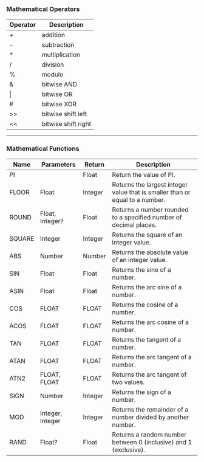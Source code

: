 ### Mathematical Operators

| Operator | Description         |
| -------- | ------------------- |
| +        | addition            |
| -        | subtraction         |
| *        | multiplication      |
| /        | division            |
| %        | modulo              |
| &        | bitwise AND         |
| \|       | bitwise OR          |
| #        | bitwise XOR         |
| >>       | bitwise shift left  |
| <<       | bitwise shift right |

---

### Mathematical Functions

| Name   | Parameters       | Return  | Description                                                                  |
| ------ | ---------------- | ------- | ---------------------------------------------------------------------------- |
| PI     |                  | Float   | Return the value of PI.                                                      |
| FLOOR  | Float            | Integer | Returns the largest integer value that is smaller than or equal to a number. |
| ROUND  | Float, Integer?  | Float   | Returns a number rounded to a specified number of decimal places.            |
| SQUARE | Integer          | Integer | Returns the square of an integer value.                                      |
| ABS    | Number           | Number  | Returns the absolute value of an integer value.                              |
| SIN    | Float            | Float   | Returns the sine of a number.                                                |
| ASIN   | Float            | Float   | Returns the arc sine of a number.                                            |
| COS    | FLOAT            | FLOAT   | Returns the cosine of a number.                                              |
| ACOS   | FLOAT            | FLOAT   | Returns the arc cosine of a number.                                          |
| TAN    | FLOAT            | FLOAT   | Returns the tangent of a number.                                             |
| ATAN   | FLOAT            | FLOAT   | Returns the arc tangent of a number.                                         |
| ATN2   | FLOAT, FLOAT     | FLOAT   | Returns the arc tangent of two values.                                       |
| SIGN   | Number           | Integer | Returns the sign of a number.                                                |
| MOD    | Integer, Integer | Integer | Returns the remainder of a number divided by another number.                 |
| RAND   | Float?           | Float   | Returns a random number between 0 (inclusive) and 1 (exclusive).             |
